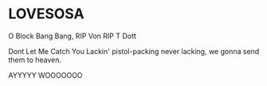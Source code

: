# LOVESOSA
O Block Bang Bang, RIP Von RIP T Dott

Dont Let Me Catch You Lackin'
pistol-packing never lacking,
we gonna send them to heaven.


AYYYYY WOOOOOOO

